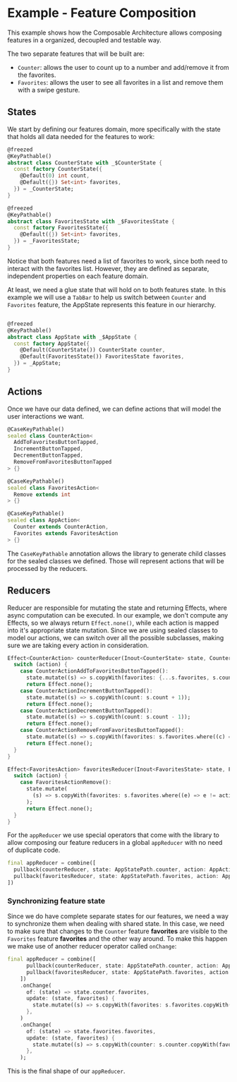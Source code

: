 # Example - Feature Composition

This example shows how the Composable Architecture allows composing features in a organized, decoupled and testable way.

The two separate features that will be built are:
- `Counter`: allows the user to count up to a number and add/remove it from the favorites.
- `Favorites`: allows the user to see all favorites in a list and remove them with a swipe gesture.

## States
We start by defining our features domain, more specifically with the state that holds all data needed for the features to work:

```dart
@freezed
@KeyPathable()
abstract class CounterState with _$CounterState {
  const factory CounterState({
    @Default(0) int count,
    @Default({}) Set<int> favorites,
  }) = _CounterState;
}
```

```dart
@freezed
@KeyPathable()
abstract class FavoritesState with _$FavoritesState {
  const factory FavoritesState({
    @Default({}) Set<int> favorites,
  }) = _FavoritesState;
}
```

Notice that both features need a list of favorites to work, since both need to interact with the favorites list. However, they are defined as separate, independent properties on each feature domain.

At least, we need a glue state that will hold on to both features state. In this example we will use a `TabBar` to help us switch between `Counter` and `Favorites` feature, the AppState represents this feature in our hierarchy.

```dart

@freezed
@KeyPathable()
abstract class AppState with _$AppState {
  const factory AppState({
    @Default(CounterState()) CounterState counter,
    @Default(FavoritesState()) FavoritesState favorites,
  }) = _AppState;
}
```

## Actions
Once we have our data defined, we can define actions that will model the user interactions we want.

```dart
@CaseKeyPathable()
sealed class CounterAction<
  AddToFavoritesButtonTapped,
  IncrementButtonTapped,
  DecrementButtonTapped,
  RemoveFromFavoritesButtonTapped
> {}
```

```dart
@CaseKeyPathable()
sealed class FavoritesAction<
  Remove extends int
> {}
```

```dart
@CaseKeyPathable()
sealed class AppAction<
  Counter extends CounterAction,
  Favorites extends FavoritesAction
> {}
```

The `CaseKeyPathable` annotation allows the library to generate child classes for the sealed classes we defined. Those will represent actions that will be processed by the reducers.

## Reducers

Reducer are responsible for mutating the state and returning Effects, where async computation can be executed. In our example, we don't compute any Effects, so we always return `Effect.none()`, while each action is mapped into it's appropriate state mutation. Since we are using sealed classes to model our actions, we can switch over all the possible subclasses, making sure we are taking every action in consideration.

```dart
Effect<CounterAction> counterReducer(Inout<CounterState> state, CounterAction action) {
  switch (action) {
    case CounterActionAddToFavoritesButtonTapped():
      state.mutate((s) => s.copyWith(favorites: {...s.favorites, s.count}));
      return Effect.none();
    case CounterActionIncrementButtonTapped():
      state.mutate((s) => s.copyWith(count: s.count + 1));
      return Effect.none();
    case CounterActionDecrementButtonTapped():
      state.mutate((s) => s.copyWith(count: s.count - 1));
      return Effect.none();
    case CounterActionRemoveFromFavoritesButtonTapped():
      state.mutate((s) => s.copyWith(favorites: s.favorites.where((c) => c != s.count).toSet()));
      return Effect.none();
  }
}
```

```dart
Effect<FavoritesAction> favoritesReducer(Inout<FavoritesState> state, FavoritesAction action) {
  switch (action) {
    case FavoritesActionRemove():
      state.mutate(
        (s) => s.copyWith(favorites: s.favorites.where((e) => e != action.remove).toSet()),
      );
      return Effect.none();
  }
}
```

For the `appReducer` we use special operators that come with the library to allow composing our feature reducers in a global `appReducer` with no need of duplicate code.

```dart
final appReducer = combine([
  pullback(counterReducer, state: AppStatePath.counter, action: AppActionPath.counter),
  pullback(favoritesReducer, state: AppStatePath.favorites, action: AppActionPath.favorites),
])
```

### Synchronizing feature state

Since we do have complete separate states for our features, we need a way to synchronize them when dealing with shared state. In this case, we need to make sure that changes to the `Counter` feature **favorites** are visible to the `Favorites` feature **favorites** and the other way around. To make this happen we make use of another reducer operator called `onChange`:

```dart
final appReducer = combine([
      pullback(counterReducer, state: AppStatePath.counter, action: AppActionPath.counter),
      pullback(favoritesReducer, state: AppStatePath.favorites, action: AppActionPath.favorites),
    ])
    .onChange(
      of: (state) => state.counter.favorites,
      update: (state, favorites) {
        state.mutate((s) => s.copyWith(favorites: s.favorites.copyWith(favorites: favorites)));
      },
    )
    .onChange(
      of: (state) => state.favorites.favorites,
      update: (state, favorites) {
        state.mutate((s) => s.copyWith(counter: s.counter.copyWith(favorites: favorites)));
      },
    );
```

This is the final shape of our `appReducer`.